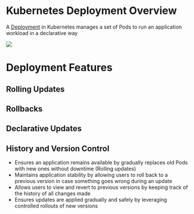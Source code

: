 # Kubernetes Deployment Overview

A [Deployment](https://kubernetes.io/docs/concepts/workloads/controllers/deployment/#:~:text=A%20Deployment%20manages%20a%20set%20of%20Pods%20to%20run%20an%20application%20workload%2C%20usually%20one%20that%20doesn%27t%20maintain%20state.) in Kubernetes manages a set of Pods to run an application workload in a declarative way

![](https://github.com/JonmarCorpuz/SecondBrain/blob/main/Assets/Whitespace.png)

# Deployment Features

## Rolling Updates

## Rollbacks

## Declarative Updates

## History and Version Control

* Ensures an application remains available by gradually replaces old Pods with new ones without downtime (Rolling updates)
* Maintains application stability by allowing users to roll back to a previous version in case something goes wrong during an update
* Allows users to view and revert to previous versions by keeping track of the history of all changes made
* Ensures updates are applied gradually and safely by leveraging controlled rollouts of new versions
